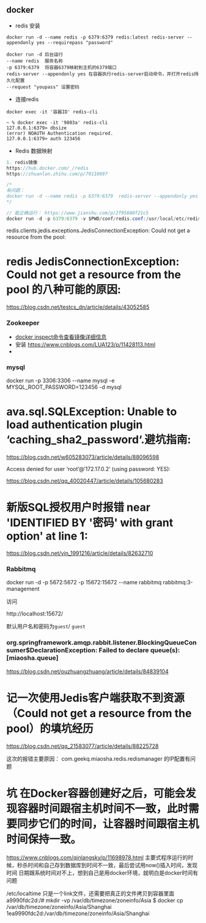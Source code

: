## docker 
* redis 安装
```
docker run -d --name redis -p 6379:6379 redis:latest redis-server --appendonly yes --requirepass "password"

docker run -d 后台运行
--name redis  服务名称
-p 6379:6379  将容器6379映射到主机的6379端口
redis-server --appendonly yes 在容器执行redis-server启动命令，并打开redis持久化配置
--request "youpass" 设置密码

```
* 连接redis
```
docker exec -it '容器ID' redis-cli

~ % docker exec -it '9803a' redis-cli
127.0.0.1:6379> dbsize
(error) NOAUTH Authentication required.
127.0.0.1:6379> auth 123456

```

* Redis 数据映射

```java
1. redis镜像
https://hub.docker.com/_/redis
https://zhuanlan.zhihu.com/p/70110697

/*
有问题：
docker run -d --name redis -p 6379:6379  redis-server --appendonly yes -v /Users/fangxiaowei/software/redis/data:/data  -v /Users/fangxiaowei/software/redis/conf/redis.conf:/usr/local/etc/redis/redis.conf redis:latest --requirepass "123456"
*/

// 能正确运行： https://www.jianshu.com/p/2f95680f21c5
docker run -d -p 6379:6379 -v $PWD/conf/redis.conf:/usr/local/etc/redis/redis.conf -v $PWD/data:/data --name docker-redis redis:latest  redis-server /usr/local/etc/redis/redis.conf  --appendonly yes --requirepass "123456" 

```



redis.clients.jedis.exceptions.JedisConnectionException: Could not get a resource from the pool:

# redis JedisConnectionException: Could not get a resource from the pool 的八种可能的原因:

https://blog.csdn.net/testcs_dn/article/details/43052585

### Zookeeper

* [docker inspect命令查看镜像详细信息](https://www.cnblogs.com/carriezhangyan/p/10845697.html)
* 安装 https://www.cnblogs.com/LUA123/p/11428113.html
* 

### mysql

docker run -p 3306:3306 --name mysql -e MYSQL_ROOT_PASSWORD=123456 -d mysql

# ava.sql.SQLException: Unable to load authentication plugin ‘caching_sha2_password‘.避坑指南:

https://blog.csdn.net/w605283073/article/details/88096598



Access denied for user ‘root’@‘172.17.0.2’ (using password: YES):

https://blog.csdn.net/qq_40020447/article/details/105680283

# 新版SQL授权用户时报错 near 'IDENTIFIED BY '密码' with grant option' at line 1:

https://blog.csdn.net/vin_1991216/article/details/82632710





### Rabbitmq

docker run -d -p 5672:5672 -p 15672:15672 --name rabbitmq rabbitmq:3-management

访问

http://localhost:15672/

默认用户名和密码为`guest`/ `guest`



### org.springframework.amqp.rabbit.listener.BlockingQueueConsumer$DeclarationException: Failed to declare queue(s):[miaosha.queue]

https://blog.csdn.net/ouzhuangzhuang/article/details/84839104



# 记一次使用Jedis客户端获取不到资源（Could not get a resource from the pool）的填坑经历

https://blog.csdn.net/qq_21583077/article/details/88225728

这次的报错主要原因： com.geekq.miaosha.redis.redismanager 的IP配置有问题


# 坑 在Docker容器创建好之后，可能会发现容器时间跟宿主机时间不一致，此时需要同步它们的时间，让容器时间跟宿主机时间保持一致。
https://www.cnblogs.com/qinlangsky/p/11698978.html
主要式程序运行的时候，秒杀时间和自己存到数据库到时间不一致，最后尝试用now()插入时间，发现时间
日期跟系统时间对不上，想到自己是用docker环境，就明白是docker时间有问题

/etc/localtime 只是一个link文件，还需要把真正的文件拷贝到容器里面
a9990fdc2d:/# mkdir -vp /var/db/timezone/zoneinfo/Asia
$ docker cp /var/db/timezone/zoneinfo/Asia/Shanghai 1ea9990fdc2d:/var/db/timezone/zoneinfo/Asia/Shanghai